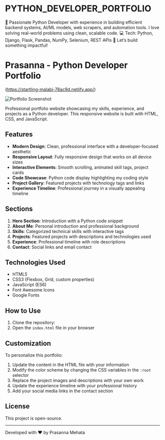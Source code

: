 # PYTHON_DEVELOPER_PORTFOLIO
🐍 Passionate Python Developer with experience in building efficient backend systems, AI/ML models, web scrapers, and automation tools. I love solving real-world problems using clean, scalable code.   💻 Tech: Python, Django, Flask, Pandas, NumPy, Selenium, REST APIs   🚀 Let’s build something impactful!

# Prasanna - Python Developer Portfolio

(https://startling-malabi-78ac9d.netlify.app/)

![Portfolio Screenshot](screenshot.png)

Professional portfolio website showcasing my skills, experience, and projects as a Python developer. This responsive website is built with HTML, CSS, and JavaScript.

## Features

- **Modern Design**: Clean, professional interface with a developer-focused aesthetic
- **Responsive Layout**: Fully responsive design that works on all device sizes
- **Interactive Elements**: Smooth scrolling, animated skill tags, project cards
- **Code Showcase**: Python code display highlighting my coding style
- **Project Gallery**: Featured projects with technology tags and links
- **Experience Timeline**: Professional journey in a visually appealing timeline

## Sections

1. **Hero Section**: Introduction with a Python code snippet
2. **About Me**: Personal introduction and professional background
3. **Skills**: Categorized technical skills with interactive tags
4. **Projects**: Featured projects with descriptions and technologies used
5. **Experience**: Professional timeline with role descriptions
6. **Contact**: Social links and email contact

## Technologies Used

- HTML5
- CSS3 (Flexbox, Grid, custom properties)
- JavaScript (ES6)
- Font Awesome Icons
- Google Fonts

## How to Use

1. Clone the repository:
2. Open the `index.html` file in your browser

## Customization

To personalize this portfolio:

1. Update the content in the HTML file with your information
2. Modify the color scheme by changing the CSS variables in the `:root` selector
3. Replace the project images and descriptions with your own work
4. Update the experience timeline with your professional history
5. Add your social media links in the contact section

## License

This project is open-source.

---

Developed with ❤️ by Prasanna Mehata
